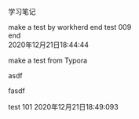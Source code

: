 学习笔记

make  a test by workherd
end
test 009
<br>
end
<br>
2020年12月21日18:44:44 





make a test from Typora 



asdf

fasdf

test 101 2020年12月21日18:49:093 





